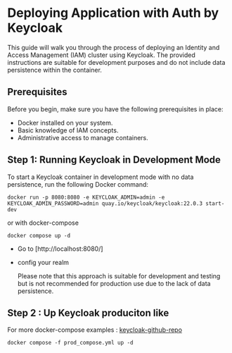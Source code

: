 # Deploying Application with Auth by Keycloak

This guide will walk you through the process of deploying an Identity and Access Management (IAM) cluster using Keycloak. The provided instructions are suitable for development purposes and do not include data persistence within the container.

## Prerequisites

Before you begin, make sure you have the following prerequisites in place:

- Docker installed on your system.
- Basic knowledge of IAM concepts.
- Administrative access to manage containers.

## Step 1: Running Keycloak in Development Mode

To start a Keycloak container in development mode with no data persistence, run the following Docker command:

```shell
docker run -p 8080:8080 -e KEYCLOAK_ADMIN=admin -e KEYCLOAK_ADMIN_PASSWORD=admin quay.io/keycloak/keycloak:22.0.3 start-dev
```

or with docker-compose

```shell
docker compose up -d
```

- Go to [http://localhost:8080/]
- config your realm

  Please note that this approach is suitable for development and testing but is not recommended for production use due to the lack of data persistence.

## Step 2 : Up Keycloak produciton like

For more docker-compose examples : [keycloak-github-repo](https://github.com/keycloak/keycloak-containers/tree/main/docker-compose-examples)

```shell
docker compose -f prod_compose.yml up -d
```
